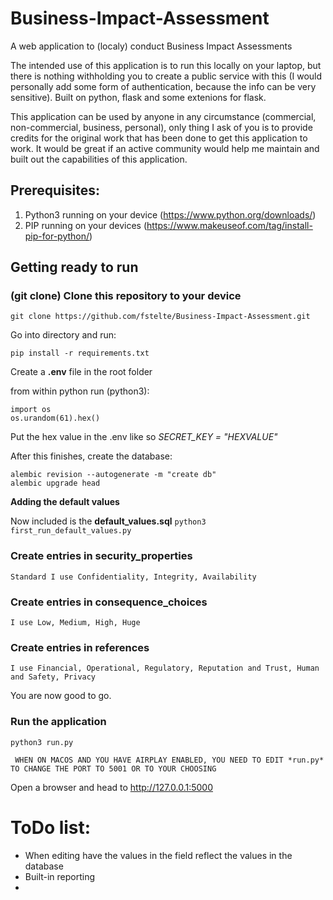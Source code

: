 # Business-Impact-Assessment

A web application to (localy) conduct Business Impact Assessments

The intended use of this application is to run this locally on your laptop, but there is nothing withholding you to create a public service with this (I would personally add some form of authentication, because the info can be very sensitive).
Built on python, flask and some extenions for flask.

This application can be used by anyone in any circumstance (commercial, non-commercial, business, personal), only thing I ask of you is to provide credits for the original work that has been done to get this application to work. It would be great if an active community would help me maintain and built out the capabilities of this application.

## Prerequisites:

 1. Python3 running on your device (https://www.python.org/downloads/)
 2. PIP running on your devices (https://www.makeuseof.com/tag/install-pip-for-python/)

## Getting ready to run

### (git clone) Clone this repository to your device
  
    git clone https://github.com/fstelte/Business-Impact-Assessment.git
  
 Go into directory and run:
  
    pip install -r requirements.txt

Create a **.env** file in the root folder

from within python run (python3):

    import os
    os.urandom(61).hex()
Put the hex value in the .env like so *SECRET_KEY = "HEXVALUE"*

 After this finishes, create the database:
  
    alembic revision --autogenerate -m "create db"
    alembic upgrade head

 **Adding the default values** 
 
 Now included is the **default_values.sql**
 ``` python3 first_run_default_values.py ```

### Create entries in security_properties
  
```Standard I use Confidentiality, Integrity, Availability```
  
### Create entries in consequence_choices
  
```I use Low, Medium, High, Huge```
  
### Create entries in references
  
```I use Financial, Operational, Regulatory, Reputation and Trust, Human and Safety, Privacy```


  
 You are now good to go.
  
### Run the application

    python3 run.py

``` WHEN ON MACOS AND YOU HAVE AIRPLAY ENABLED, YOU NEED TO EDIT *run.py* TO CHANGE THE PORT TO 5001 OR TO YOUR CHOOSING``` 

 Open a browser and head to http://127.0.0.1:5000

# ToDo list:

- When editing have the values in the field reflect the values in the database
- Built-in reporting
 - 
